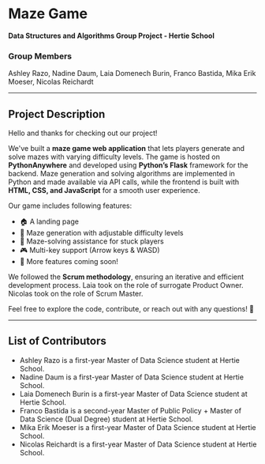 # Maze Game  

**Data Structures and Algorithms Group Project - Hertie School**  

### Group Members  
Ashley Razo, Nadine Daum, Laia Domenech Burin, Franco Bastida, Mika Erik Moeser, Nicolas Reichardt  

---  

## Project Description 

Hello and thanks for checking out our project!  

We've built a **maze game web application** that lets players generate and solve mazes with varying difficulty levels. The game is hosted on **PythonAnywhere** and developed using **Python’s Flask** framework for the backend. 
Maze generation and solving algorithms are implemented in Python and made available via API calls, while the frontend is built with **HTML, CSS, and JavaScript** for a smooth user experience.  

Our game includes following features:  
- 🏠 A landing page  
- 🧩 Maze generation with adjustable difficulty levels  
- 🔄 Maze-solving assistance for stuck players  
- 🎮 Multi-key support (Arrow keys & WASD)  
- 🚀 More features coming soon!  

We followed the **Scrum methodology**, ensuring an iterative and efficient development process. Laia took on the role of surrogate Product Owner. Nicolas took on the role of Scrum Master.

Feel free to explore the code, contribute, or reach out with any questions! 🎯  

---  

## List of Contributors
- Ashley Razo is a first-year Master of Data Science student at Hertie School.
- Nadine Daum is a first-year Master of Data Science student at Hertie School.
- Laia Domenech Burin is a first-year Master of Data Science student at Hertie School.
- Franco Bastida is a second-year Master of Public Policy + Master of Data Science (Dual Degree) student at Hertie School.
- Mika Erik Moeser is a first-year Master of Data Science student at Hertie School.
- Nicolas Reichardt is a first-year Master of Data Science student at Hertie School. 